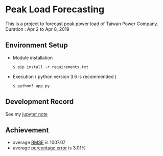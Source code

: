 # Peak Load Forecasting
This is a project to forecast peak power load of Taiwan Power Company.<br>
Duration : Apr 2 to Apr 8, 2019
## Environment Setup
* Module installation
    ```
    $ pip install -r requirements.txt
    ```
* Execution ( python version 3.6 is recommended )
    ```
    $ python3 app.py
    ```
## Development Record
See my [jupyter note](https://nbviewer.jupyter.org/github/bauuuu1021/peak-load-forecasting/blob/master/forecasting.ipynb)

## Achievement
* average [RMSE](https://en.wikipedia.org/wiki/Root-mean-square_deviation) is 1007.07
* average [percentage error](https://en.wikipedia.org/wiki/Mean_percentage_error) is 3.01%